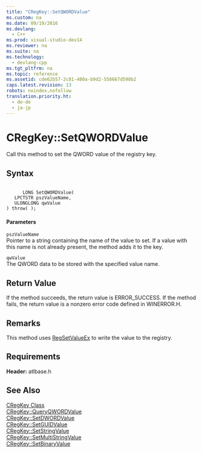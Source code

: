 ```yaml
---
title: "CRegKey::SetQWORDValue"
ms.custom: na
ms.date: 09/19/2016
ms.devlang: 
  - C++
ms.prod: visual-studio-dev14
ms.reviewer: na
ms.suite: na
ms.technology: 
  - devlang-cpp
ms.tgt_pltfrm: na
ms.topic: reference
ms.assetid: cde62b57-2c81-480a-b9d2-558667d598b2
caps.latest.revision: 13
robots: noindex,nofollow
translation.priority.ht: 
  - de-de
  - ja-jp
---
```

# CRegKey::SetQWORDValue
Call this method to set the QWORD value of the registry key.  
  
## Syntax  
  
```  
  
      LONG SetQWORDValue(  
   LPCTSTR pszValueName,  
   ULONGLONG qwValue   
) throw( );  
```  
  
#### Parameters  
 `pszValueName`  
 Pointer to a string containing the name of the value to set. If a value with this name is not already present, the method adds it to the key.  
  
 `qwValue`  
 The QWORD data to be stored with the specified value name.  
  
## Return Value  
 If the method succeeds, the return value is ERROR_SUCCESS. If the method fails, the return value is a nonzero error code defined in WINERROR.H.  
  
## Remarks  
 This method uses [RegSetValueEx](http://msdn.microsoft.com/library/windows/desktop/ms724923) to write the value to the registry.  
  
## Requirements  
 **Header:** atlbase.h  
  
## See Also  
 [CRegKey Class](../vs140/CRegKey-Class.md)   
 [CRegKey::QueryQWORDValue](../vs140/CRegKey--QueryQWORDValue.md)   
 [CRegKey::SetDWORDValue](../vs140/CRegKey--SetDWORDValue.md)   
 [CRegKey::SetGUIDValue](../vs140/CRegKey--SetGUIDValue.md)   
 [CRegKey::SetStringValue](../vs140/CRegKey--SetStringValue.md)   
 [CRegKey::SetMultiStringValue](../vs140/CRegKey--SetMultiStringValue.md)   
 [CRegKey::SetBinaryValue](../vs140/CRegKey--SetBinaryValue.md)